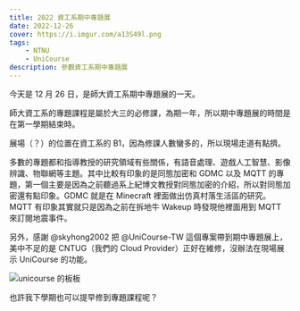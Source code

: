 ```yaml
---
title: 2022 資工系期中專題展
date: 2022-12-26
cover: https://i.imgur.com/a13S49l.png
tags:
    - NTNU
    - UniCourse
description: 參觀資工系期中專題展
---
```


今天是 12 月 26 日，是師大資工系期中專題展的一天。

師大資工系的專題課程是屬於大三的必修課，為期一年，所以期中專題展的時間是在第一學期結束時。

展場（？）的位置在資工系的 B1，因為修課人數蠻多的，所以現場走道有點擠。

多數的專題都和指導教授的研究領域有些關係，有語音處理、遊戲人工智慧、影像辨識、物聯網等主題。其中比較有印象的是同態加密和 GDMC 以及 MQTT 的專題，第一個主要是因為之前聽過系上紀博文教授對同態加密的介紹，所以對同態加密還有點印象。GDMC 就是在 Minecraft 裡面做出仿真村落生活區的研究。MQTT 有印象其實就只是因為之前在拆地牛 Wakeup 時發現他裡面用到 MQTT 來訂閱地震事件。

另外，感謝 @skyhong2002 把 @UniCourse-TW 這個專案帶到期中專題展上，美中不足的是 CNTUG（我們的 Cloud Provider）正好在維修，沒辦法在現場展示 UniCourse 的功能。

![unicourse 的板板](https://i.imgur.com/a13S49l.png)

也許我下學期也可以提早修到專題課程呢？
